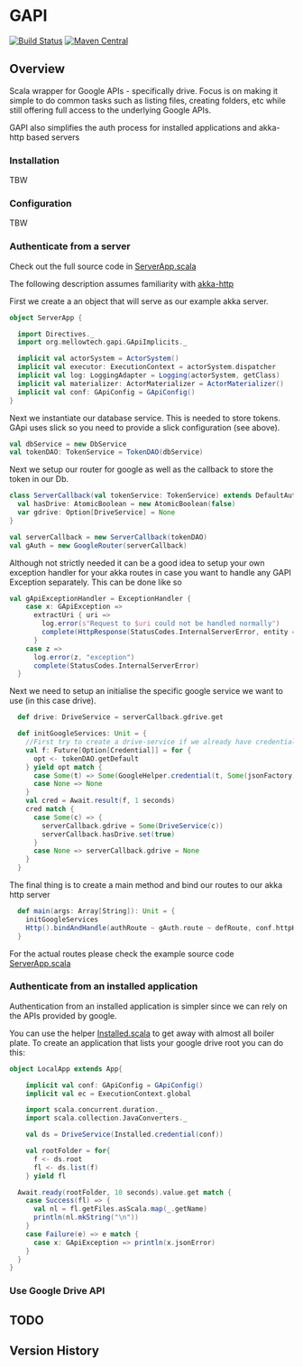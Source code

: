# GAPI #


[![Build Status](https://travis-ci.org/msvens/gapi.svg?branch=master)](https://travis-ci.org/msvens/gapi)
[![Maven Central](https://img.shields.io/maven-central/v/org.mellowtech/gapi_2.12.svg)](https://maven-badges.herokuapp.com/maven-central/org.mellowtech/gapi_2.12)


## Overview

Scala wrapper for Google APIs - specifically drive. Focus is on making it simple to do
common tasks such as listing files, creating folders, etc while still offering full access
to the underlying Google APIs.

GAPI also simplifies the auth process for installed applications and akka-http based servers

### Installation

TBW

### Configuration

TBW

### Authenticate from a server

Check out the full source code in [ServerApp.scala](serverexample/src/main/scala/org/mellowtech/gapi/example/server/ServerApp.scala)

The following description assumes familiarity with [akka-http](http://doc.akka.io/docs/akka-http/current/scala/http/index.html)

First we create a an object that will serve as our example akka server.

```scala
object ServerApp {

  import Directives._
  import org.mellowtech.gapi.GApiImplicits._

  implicit val actorSystem = ActorSystem()
  implicit val executor: ExecutionContext = actorSystem.dispatcher
  implicit val log: LoggingAdapter = Logging(actorSystem, getClass)
  implicit val materializer: ActorMaterializer = ActorMaterializer()
  implicit val conf: GApiConfig = GApiConfig()
}
```

Next we instantiate our database service. This is needed to store tokens. GApi uses slick so you need to provide a
slick configuration (see above).

```scala
val dbService = new DbService
val tokenDAO: TokenService = TokenDAO(dbService)
```

Next we setup our router for google as well as the callback to store the token in our Db. 

```scala
class ServerCallback(val tokenService: TokenService) extends DefaultAuthenticated with CredentialListener {
  val hasDrive: AtomicBoolean = new AtomicBoolean(false)
  var gdrive: Option[DriveService] = None
}

val serverCallback = new ServerCallback(tokenDAO)
val gAuth = new GoogleRouter(serverCallback)
```

Although not strictly needed it can be a good idea to setup your own exception handler for your akka routes in case 
you want to handle any GAPI Exception separately. This can be done like so

```scala
val gApiExceptionHandler = ExceptionHandler {
    case x: GApiException =>
      extractUri { uri =>
        log.error(s"Request to $uri could not be handled normally")
        complete(HttpResponse(StatusCodes.InternalServerError, entity = "" + x.jsonError.getOrElse("no json error")))
      }
    case z =>
      log.error(z, "exception")
      complete(StatusCodes.InternalServerError)
  }
```

Next we need to setup an initialise the specific google service we want to use (in this case drive).

```scala
  def drive: DriveService = serverCallback.gdrive.get

  def initGoogleServices: Unit = {
    //First try to create a drive-service if we already have credentials
    val f: Future[Option[Credential]] = for {
      opt <- tokenDAO.getDefault
    } yield opt match {
      case Some(t) => Some(GoogleHelper.credential(t, Some(jsonFactory), Some(httpTransport), Some(serverCallback)))
      case None => None
    }
    val cred = Await.result(f, 1 seconds)
    cred match {
      case Some(c) => {
        serverCallback.gdrive = Some(DriveService(c))
        serverCallback.hasDrive.set(true)
      }
      case None => serverCallback.gdrive = None
    }
  }
```

The final thing is to create a main method and bind our routes to our akka http server

```scala
  def main(args: Array[String]): Unit = {
    initGoogleServices
    Http().bindAndHandle(authRoute ~ gAuth.route ~ defRoute, conf.httpHost.get, conf.httpPort.get)
  }
```

For the actual routes please check the example source code [ServerApp.scala](serverexample/src/main/scala/org/mellowtech/gapi/example/server/ServerApp.scala)

### Authenticate from an installed application

Authentication from an installed application is simpler since we can rely on the APIs provided by google.

You can use the helper [Installed.scala](common/src/main/scala/org/mellowtech/gapi/Installed.scala) to get away
with almost all boiler plate. To create an application that lists your google drive root you can do this:

```scala
object LocalApp extends App{

    implicit val conf: GApiConfig = GApiConfig()
    implicit val ec = ExecutionContext.global

    import scala.concurrent.duration._
    import scala.collection.JavaConverters._

    val ds = DriveService(Installed.credential(conf))

    val rootFolder = for{
      f <- ds.root
      fl <- ds.list(f)
    } yield fl

  Await.ready(rootFolder, 10 seconds).value.get match {
    case Success(fl) => {
      val nl = fl.getFiles.asScala.map(_.getName)
      println(nl.mkString("\n"))
    }
    case Failure(e) => e match {
      case x: GApiException => println(x.jsonError)
    }
  }
}
```

### Use Google Drive API



## TODO

## Version History





